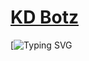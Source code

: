 # [KD Botz](https://t.me/kd_botz)
[![Typing SVG](https://readme-typing-svg.herokuapp.com/?lines=Hii+I+Am+Kunal+Nagar!;Owner+of+KD+Botz+😎!;A+TG+Bot+Devloper!;Join+for+more+updates+KD_Botz!;start+message+with+pic!;and+all+futures!)
</p>

<!---
x-kunal/x-kunal is a ✨ special ✨ repository because its `README.md` (this file) appears on your GitHub profile.
You can click the Preview link to take a look at your changes.
--->
